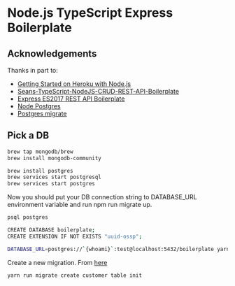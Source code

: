 # Node.js TypeScript Express Boilerplate

## Acknowledgements

Thanks in part to:

- [Getting Started on Heroku with Node.js](https://devcenter.heroku.com/articles/getting-started-with-nodejs)
- [Seans-TypeScript-NodeJS-CRUD-REST-API-Boilerplate](https://github.com/Sean-Bradley/Seans-TypeScript-NodeJS-CRUD-REST-API-Boilerplate)
- [Express ES2017 REST API Boilerplate](https://github.dev/danielfsousa/express-rest-boilerplate)
- [Node Postgres](https://node-postgres.com/)
- [Postgres migrate](https://www.npmjs.com/package/node-pg-migrate)

## Pick a DB

```bash
brew tap mongodb/brew
brew install mongodb-community
```

```bash
brew install postgres
brew services start postgresql
brew services start postgres
```

Now you should put your DB connection string to DATABASE_URL environment variable and run npm run migrate up.

```bash
psql postgres

CREATE DATABASE boilerplate;
CREATE EXTENSION IF NOT EXISTS "uuid-ossp";
```

```bash
DATABASE_URL=postgres://`{whoami}`:test@localhost:5432/boilerplate yarn run migrate up
```

Create a new migration.
From [here](https://salsita.github.io/node-pg-migrate/#/)

```bash
yarn run migrate create customer table init
```
